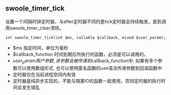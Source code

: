 ## swoole_timer_tick
设置一个间隔时钟定时器，与after定时器不同的是tick定时器会持续触发，直到调用swoole_timer_clear清除。

~~~
int swoole_timer_tick(int $ms, callable $callback, mixed $user_param);
~~~

* $ms 指定时间，单位为毫秒
* $callback_function 时间到期后所执行的函数，必须是可以调用的。
* $user_param 用户参数, 该参数会被传递到$callback_function中. 如果有多个参数可以使用数组形式. 也可以使用匿名函数的use语法传递参数到回调函数中
* 定时器仅在当前进程空间内有效
* 定时器是纯异步实现的，不能与阻塞IO的函数一起使用，否则定时器的执行时间会发生错乱